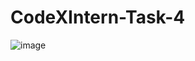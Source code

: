 # CodeXIntern-Task-4
![image](https://github.com/user-attachments/assets/b5236d8b-e826-4f37-9c71-18a14d2d4ad2)
